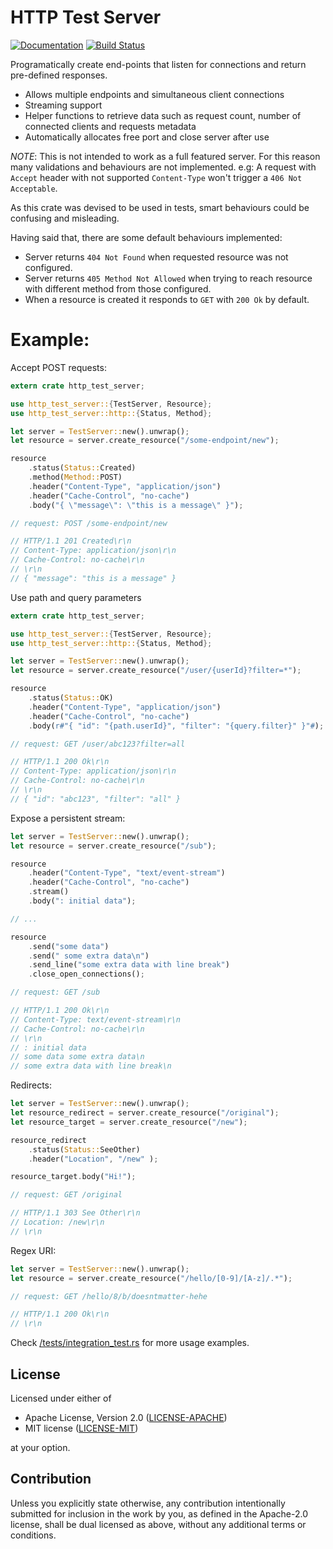 # HTTP Test Server

[![Documentation](https://docs.rs/http-test-server/badge.svg)](https://docs.rs/http-test-server/) [![Build Status](https://travis-ci.com/viniciusgerevini/http-test-server.svg?branch=master)](https://travis-ci.com/viniciusgerevini/http-test-server)

Programatically create end-points that listen for connections and return pre-defined responses.

- Allows multiple endpoints and simultaneous client connections
- Streaming support
- Helper functions to retrieve data such as request count, number of connected clients and
requests metadata
- Automatically allocates free port and close server after use

*NOTE*: This is not intended to work as a full featured server. For this reason many validations
and behaviours are not implemented. e.g: A request with `Accept` header with not supported
`Content-Type` won't trigger a `406 Not Acceptable`.

As this crate was devised to be used in tests, smart behaviours could be confusing and misleading.

Having said that, there are some default behaviours implemented:

- Server returns `404 Not Found` when requested resource was not configured.
- Server returns `405 Method Not Allowed` when trying to reach resource with different method from those configured.
- When a resource is created it responds to `GET` with `200 Ok` by default.

# Example:

Accept POST requests:
```rust
extern crate http_test_server;

use http_test_server::{TestServer, Resource};
use http_test_server::http::{Status, Method};

let server = TestServer::new().unwrap();
let resource = server.create_resource("/some-endpoint/new");

resource
    .status(Status::Created)
    .method(Method::POST)
    .header("Content-Type", "application/json")
    .header("Cache-Control", "no-cache")
    .body("{ \"message\": \"this is a message\" }");

// request: POST /some-endpoint/new

// HTTP/1.1 201 Created\r\n
// Content-Type: application/json\r\n
// Cache-Control: no-cache\r\n
// \r\n
// { "message": "this is a message" }
```

Use path and query parameters
```rust
extern crate http_test_server;

use http_test_server::{TestServer, Resource};
use http_test_server::http::{Status, Method};

let server = TestServer::new().unwrap();
let resource = server.create_resource("/user/{userId}?filter=*");

resource
    .status(Status::OK)
    .header("Content-Type", "application/json")
    .header("Cache-Control", "no-cache")
    .body(r#"{ "id": "{path.userId}", "filter": "{query.filter}" }"#);

// request: GET /user/abc123?filter=all

// HTTP/1.1 200 Ok\r\n
// Content-Type: application/json\r\n
// Cache-Control: no-cache\r\n
// \r\n
// { "id": "abc123", "filter": "all" }
```

Expose a persistent stream:
```rust
let server = TestServer::new().unwrap();
let resource = server.create_resource("/sub");

resource
    .header("Content-Type", "text/event-stream")
    .header("Cache-Control", "no-cache")
    .stream()
    .body(": initial data");

// ...

resource
    .send("some data")
    .send(" some extra data\n")
    .send_line("some extra data with line break")
    .close_open_connections();

// request: GET /sub

// HTTP/1.1 200 Ok\r\n
// Content-Type: text/event-stream\r\n
// Cache-Control: no-cache\r\n
// \r\n
// : initial data
// some data some extra data\n
// some extra data with line break\n
```

Redirects:
```rust
let server = TestServer::new().unwrap();
let resource_redirect = server.create_resource("/original");
let resource_target = server.create_resource("/new");

resource_redirect
    .status(Status::SeeOther)
    .header("Location", "/new" );

resource_target.body("Hi!");

// request: GET /original

// HTTP/1.1 303 See Other\r\n
// Location: /new\r\n
// \r\n
```

Regex URI:

```rust
let server = TestServer::new().unwrap();
let resource = server.create_resource("/hello/[0-9]/[A-z]/.*");

// request: GET /hello/8/b/doesntmatter-hehe

// HTTP/1.1 200 Ok\r\n
// \r\n

```

Check  [/tests/integration_test.rs](tests/integration_test.rs) for more usage examples.

## License

Licensed under either of

 * Apache License, Version 2.0
   ([LICENSE-APACHE](LICENSE-APACHE))
 * MIT license
   ([LICENSE-MIT](LICENSE-MIT))

at your option.

## Contribution

Unless you explicitly state otherwise, any contribution intentionally submitted
for inclusion in the work by you, as defined in the Apache-2.0 license, shall be
dual licensed as above, without any additional terms or conditions.
